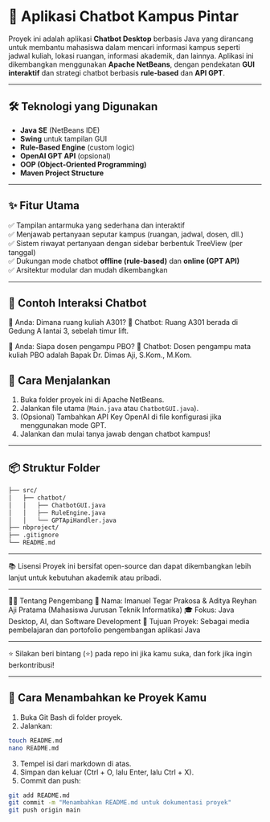 # 🤖 Aplikasi Chatbot Kampus Pintar

Proyek ini adalah aplikasi **Chatbot Desktop** berbasis Java yang dirancang untuk membantu mahasiswa dalam mencari informasi kampus seperti jadwal kuliah, lokasi ruangan, informasi akademik, dan lainnya. Aplikasi ini dikembangkan menggunakan **Apache NetBeans**, dengan pendekatan **GUI interaktif** dan strategi chatbot berbasis **rule-based** dan **API GPT**.

---

## 🛠 Teknologi yang Digunakan

- **Java SE** (NetBeans IDE)
- **Swing** untuk tampilan GUI
- **Rule-Based Engine** (custom logic)
- **OpenAI GPT API** (opsional)
- **OOP (Object-Oriented Programming)**
- **Maven Project Structure**

---

## ✨ Fitur Utama

✅ Tampilan antarmuka yang sederhana dan interaktif  
✅ Menjawab pertanyaan seputar kampus (ruangan, jadwal, dosen, dll.)  
✅ Sistem riwayat pertanyaan dengan sidebar berbentuk TreeView (per tanggal)  
✅ Dukungan mode chatbot **offline (rule-based)** dan **online (GPT API)**  
✅ Arsitektur modular dan mudah dikembangkan

---

## 🧠 Contoh Interaksi Chatbot
👤 Anda: Dimana ruang kuliah A301?
🤖 Chatbot: Ruang A301 berada di Gedung A lantai 3, sebelah timur lift.

👤 Anda: Siapa dosen pengampu PBO?
🤖 Chatbot: Dosen pengampu mata kuliah PBO adalah Bapak Dr. Dimas Aji, S.Kom., M.Kom.

## 🚀 Cara Menjalankan

1. Buka folder proyek ini di Apache NetBeans.
2. Jalankan file utama (`Main.java` atau `ChatbotGUI.java`).
3. (Opsional) Tambahkan API Key OpenAI di file konfigurasi jika menggunakan mode GPT.
4. Jalankan dan mulai tanya jawab dengan chatbot kampus!

---

## 📦 Struktur Folder

```bash
├── src/
│   ├── chatbot/
│   │   ├── ChatbotGUI.java
│   │   ├── RuleEngine.java
│   │   └── GPTApiHandler.java
├── nbproject/
├── .gitignore
└── README.md
```

---

📚 Lisensi
Proyek ini bersifat open-source dan dapat dikembangkan lebih lanjut untuk kebutuhan akademik atau pribadi.

---

🙋‍♂️ Tentang Pengembang
👤 Nama: Imanuel Tegar Prakosa & Aditya Reyhan Aji Pratama (Mahasiswa Jurusan Teknik Informatika)
🎓 Fokus: Java Desktop, AI, dan Software Development
📌 Tujuan Proyek: Sebagai media pembelajaran dan portofolio pengembangan aplikasi Java

---

⭐ Silakan beri bintang (⭐) pada repo ini jika kamu suka, dan fork jika ingin berkontribusi!

---

## 🔧 Cara Menambahkan ke Proyek Kamu

1. Buka Git Bash di folder proyek.
2. Jalankan:
```bash
touch README.md
nano README.md
```
3. Tempel isi dari markdown di atas.
4. Simpan dan keluar (Ctrl + O, lalu Enter, lalu Ctrl + X).
4. Commit dan push:
```bash
git add README.md
git commit -m "Menambahkan README.md untuk dokumentasi proyek"
git push origin main
